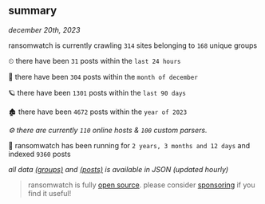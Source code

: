 
## summary
_december 20th, 2023_

ransomwatch is currently crawling `314` sites belonging to `168` unique groups

⏲ there have been `31` posts within the `last 24 hours`

🦈 there have been `304` posts within the `month of december`

🪐 there have been `1301` posts within the `last 90 days`

🏚 there have been `4672` posts within the `year of 2023`

_⚙️ there are currently `110` online hosts & `100` custom parsers._

🦕 ransomwatch has been running for `2 years, 3 months and 12 days` and indexed `9360` posts

_all data  [(groups)](http://ransomwhat.telemetry.ltd/groups) and [(posts)](http://ransomwhat.telemetry.ltd/posts) is available in JSON (updated hourly)_

> ransomwatch is fully [open source](https://github.com/joshhighet/ransomwatch#ransomwatch--). please consider [sponsoring](https://github.com/sponsors/joshhighet) if you find it useful!
